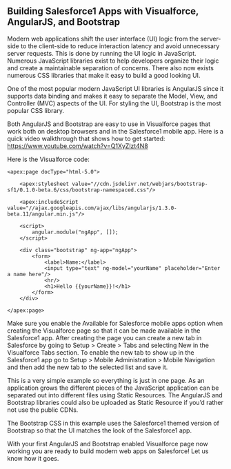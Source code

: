 Building Salesforce1 Apps with Visualforce, AngularJS, and Bootstrap
--------------------------------------------------------------------

Modern web applications shift the user interface (UI) logic from the server-side to the client-side to reduce interaction latency and avoid unnecessary server requests.  This is done by running the UI logic in JavaScript.  Numerous JavaScript libraries exist to help developers organize their logic and create a maintainable separation of concerns.  There also now exists numerous CSS libraries that make it easy to build a good looking UI.

One of the most popular modern JavaScript UI libraries is AngularJS since it supports data binding and makes it easy to separate the Model, View, and Controller (MVC) aspects of the UI.  For styling the UI, Bootstrap is the most popular CSS library.

Both AngularJS and Bootstrap are easy to use in Visualforce pages that work both on desktop browsers and in the Salesforce1 mobile app.  Here is a quick video walkthrough that shows how to get started:
https://www.youtube.com/watch?v=Q1XyZlzt4N8

Here is the Visualforce code:
```
<apex:page docType="html-5.0">

    <apex:stylesheet value="//cdn.jsdelivr.net/webjars/bootstrap-sf1/0.1.0-beta.6/css/bootstrap-namespaced.css"/>
    
    <apex:includeScript value="//ajax.googleapis.com/ajax/libs/angularjs/1.3.0-beta.11/angular.min.js"/>
    
    <script>
        angular.module("ngApp", []);
    </script>
        
    <div class="bootstrap" ng-app="ngApp">
        <form>
            <label>Name:</label>
            <input type="text" ng-model="yourName" placeholder="Enter a name here"/>
            <hr/>
            <h1>Hello {{yourName}}!</h1>
        </form>
    </div>
    
</apex:page>
```

Make sure you enable the Available for Salesforce mobile apps option when creating the Visualforce page so that it can be made available in the Salesforce1 app.  After creating the page you can create a new tab in Salesforce by going to Setup > Create > Tabs and selecting New in the Visualforce Tabs section.  To enable the new tab to show up in the Salesforce1 app go to Setup > Mobile Administration > Mobile Navigation and then add the new tab to the selected list and save it.

This is a very simple example so everything is just in one page.  As an application grows the different pieces of the JavaScript application can be separated out into different files using Static Resources.  The AngularJS and Bootstrap libraries could also be uploaded as Static Resource if you’d rather not use the public CDNs.

The Bootstrap CSS in this example uses the Salesforce1 themed version of Bootstrap so that the UI matches the look of the Salesforce1 app.

With your first AngularJS and Bootstrap enabled Visualforce page now working you are ready to build modern web apps on Salesforce!  Let us know how it goes.

